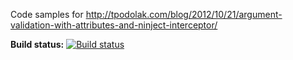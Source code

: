 Code samples for
http://tpodolak.com/blog/2012/10/21/argument-validation-with-attributes-and-ninject-interceptor/

**Build status:** [![Build status](https://ci.appveyor.com/api/projects/status/dlomf17b9pbmn5dm?svg=true)](https://ci.appveyor.com/project/tpodolak/blog-vh26w)
